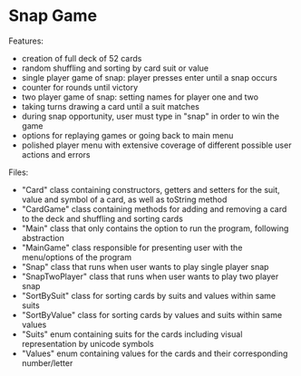 # Snap Game

Features:
- creation of full deck of 52 cards
- random shuffling and sorting by card suit or value 
- single player game of snap: player presses enter until a snap occurs
- counter for rounds until victory
- two player game of snap: setting names for player one and two
- taking turns drawing a card until a suit matches
- during  snap opportunity, user must type in "snap" in order to win the game
- options for replaying games or going back to main menu
- polished player menu with extensive coverage of different possible user actions and errors

Files: 
- "Card" class containing constructors, getters and setters for the suit, value and symbol of a card, as well as toString method
- "CardGame" class containing methods for adding and removing a card to the deck and shuffling and sorting cards
- "Main" class that only contains the option to run the program, following abstraction
- "MainGame" class responsible for presenting user with the menu/options of the program
- "Snap" class that runs when user wants to play single player snap
- "SnapTwoPlayer" class that runs when user wants to play two player snap
- "SortBySuit" class for sorting cards by suits and values within same suits
- "SortByValue" class for sorting cards by values and suits within same values
- "Suits" enum containing suits for the cards including visual representation by unicode symbols
- "Values" enum containing values for the cards and their corresponding number/letter
